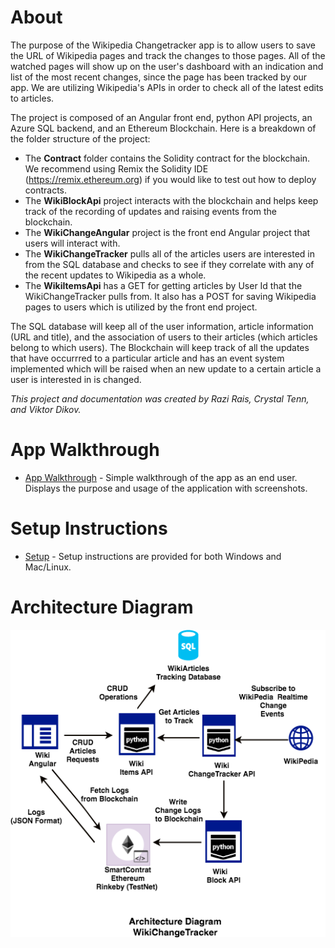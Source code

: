 # About
The purpose of the Wikipedia Changetracker app is to allow users to save the URL of Wikipedia pages and track the changes to those pages.  All of the watched pages will show up on the user's dashboard with an indication and list of the most recent changes, since the page has been tracked by our app.  We are utilizing Wikipedia's APIs in order to check all of the latest edits to articles. 

The project is composed of an Angular front end, python API projects, an Azure SQL backend, and an Ethereum Blockchain. Here is a breakdown of the folder structure of the project: 
* The **Contract** folder contains the Solidity contract for the blockchain.  We recommend using Remix the Solidity IDE (https://remix.ethereum.org) if you would like to test out how to deploy contracts.  
* The **WikiBlockApi** project interacts with the blockchain and helps keep track of the recording of updates and raising events from the blockchain. 
* The **WikiChangeAngular** project is the front end Angular project that users will interact with.  
* The **WikiChangeTracker** pulls all of the articles users are interested in from the SQL database and checks to see if they correlate with any of the recent updates to Wikipedia as a whole. 
* The **WikiItemsApi** has a GET for getting articles by User Id that the WikiChangeTracker pulls from.  It also has a POST for saving Wikipedia pages to users which is utilized by the front end project. 

The SQL database will keep all of the user information, article information (URL and title), and the association of users to their articles (which articles belong to which users). The Blockchain will keep track of all the updates that have occurrred to a particular article and has an event system implemented which will be raised when an new update to a certain article a user is interested in is changed. 

*This project and documentation was created by Razi Rais, Crystal Tenn, and Viktor Dikov.* 

# App Walkthrough
* [App Walkthrough](https://github.com/razi-rais/eth-wikipedia-changetracker/blob/master/Documentation/AppWalkthrough.md) - Simple walkthrough of the app as an end user. Displays the purpose and usage of the application with screenshots. 

# Setup Instructions 
* [Setup](https://github.com/razi-rais/eth-wikipedia-changetracker/blob/master/Documentation/Setup.md) - Setup instructions are provided for both Windows and Mac/Linux. 

# Architecture Diagram
![Alt text](/DocumentationImages/AppWalkthrough/ArchitectureDiagram.png?raw=true)


